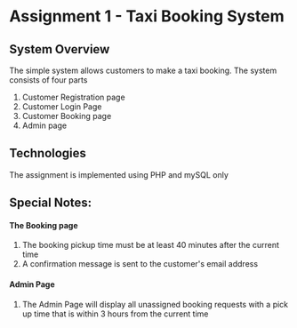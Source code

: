 # Assignment 1 - Taxi Booking System

<h2> System Overview </h2>
<p>The simple system allows customers to make a taxi booking. The system consists of four parts</p>
<ol>
  <li> Customer Registration page </li>
  <li> Customer Login Page </li>
  <li> Customer Booking page </li>
  <li> Admin page </li>
</ol>

<h2> Technologies </h2>
<p> The assignment is implemented using PHP and mySQL only </p>

<h2> Special Notes: </h2>
<h4> The Booking page </h4>
<ol>
  <li> The booking pickup time must be at least 40 minutes after the current time </li>
  <li> A confirmation message is sent to the customer's email address </li>
</ol>
<h4> Admin Page </h4>
<ol>
  <li> The Admin Page will display all unassigned booking requests with a pick up time that is within 3 hours from the current time</li>
</ol>

